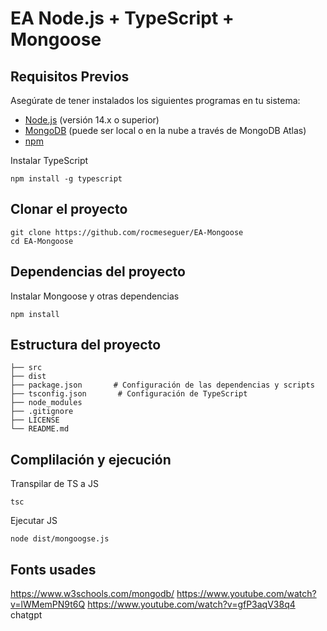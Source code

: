 # EA Node.js + TypeScript + Mongoose

## Requisitos Previos

Asegúrate de tener instalados los siguientes programas en tu sistema:

- [Node.js](https://nodejs.org/) (versión 14.x o superior)
- [MongoDB](https://www.mongodb.com/) (puede ser local o en la nube a través de MongoDB Atlas)
- [npm](https://www.npmjs.com/) 

Instalar TypeScript
```
npm install -g typescript
```

## Clonar el proyecto

```
git clone https://github.com/rocmeseguer/EA-Mongoose
cd EA-Mongoose
```

## Dependencias del proyecto

Instalar Mongoose y otras dependencias
```
npm install
```

## Estructura del proyecto

```
├── src
├── dist
├── package.json       # Configuración de las dependencias y scripts
├── tsconfig.json       # Configuración de TypeScript
├── node_modules
├── .gitignore
├── LICENSE
└── README.md
```

## Complilación y ejecución

Transpilar de TS a JS
```
tsc 
```

Ejecutar JS
```
node dist/mongoogse.js
```

## Fonts usades
https://www.w3schools.com/mongodb/
https://www.youtube.com/watch?v=lWMemPN9t6Q
https://www.youtube.com/watch?v=gfP3aqV38q4
chatgpt